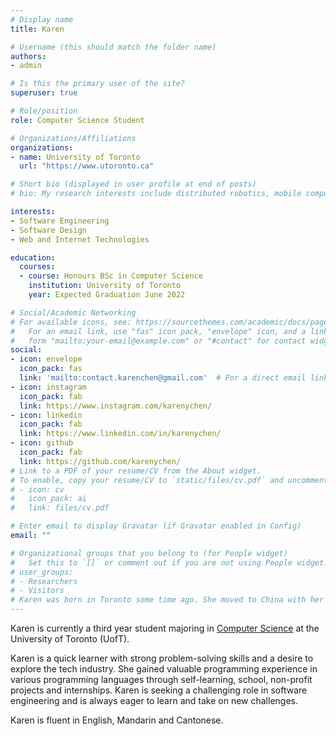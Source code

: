 ```yaml
---
# Display name
title: Karen

# Username (this should match the folder name)
authors:
- admin

# Is this the primary user of the site?
superuser: true

# Role/position
role: Computer Science Student

# Organizations/Affiliations
organizations:
- name: University of Toronto
  url: "https://www.utoronto.ca"

# Short bio (displayed in user profile at end of posts)
# bio: My research interests include distributed robotics, mobile computing and programmable matter.

interests:
- Software Engineering
- Software Design
- Web and Internet Technologies

education:
  courses:
  - course: Honours BSc in Computer Science
    institution: University of Toronto 
    year: Expected Graduation June 2022 

# Social/Academic Networking
# For available icons, see: https://sourcethemes.com/academic/docs/page-builder/#icons
#   For an email link, use "fas" icon pack, "envelope" icon, and a link in the
#   form "mailto:your-email@example.com" or "#contact" for contact widget.
social:
- icon: envelope
  icon_pack: fas
  link: 'mailto:contact.karenchen@gmail.com'  # For a direct email link, use "mailto:test@example.org".
- icon: instagram
  icon_pack: fab
  link: https://www.instagram.com/karenychen/
- icon: linkedin
  icon_pack: fab
  link: https://www.linkedin.com/in/karenychen/
- icon: github
  icon_pack: fab
  link: https://github.com/karenychen/
# Link to a PDF of your resume/CV from the About widget.
# To enable, copy your resume/CV to `static/files/cv.pdf` and uncomment the lines below.
# - icon: cv
#   icon_pack: ai
#   link: files/cv.pdf

# Enter email to display Gravatar (if Gravatar enabled in Config)
email: ""

# Organizational groups that you belong to (for People widget)
#   Set this to `[]` or comment out if you are not using People widget.
# user_groups:
# - Researchers
# - Visitors
# Karen was born in Toronto some time ago. She moved to China with her parents a while after and spent most her childhood in Canton, China. Prior to becoming a Computer Science student at UofT, Karen spent three years in Vancouver completing her high school <a href="https://www.vsb.bc.ca/schools/university-hill/Pages/default.aspx" target="_self">here</a>.
---
```


Karen is currently a third year student majoring in <a href="https://web.cs.toronto.edu" target="_self">Computer Science</a> at the University of Toronto (UofT).

Karen is a quick learner with strong problem-solving skills and a desire to explore the tech industry. She gained valuable programming experience in various programming languages through self-learning, school, non-profit projects and internships. Karen is seeking a challenging role in software engineering and is always eager to learn and take on new challenges. 

Karen is fluent in English, Mandarin and Cantonese.